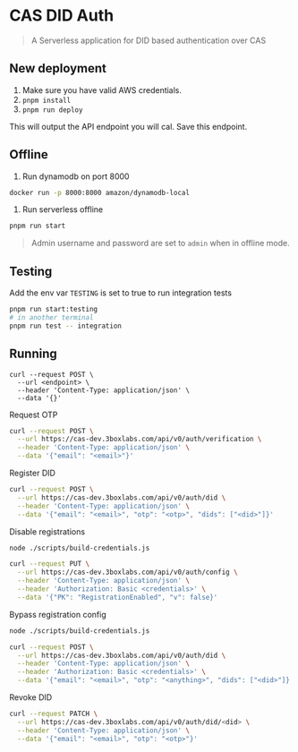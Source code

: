 # CAS DID Auth

> A Serverless application for DID based authentication over CAS

## New deployment

1. Make sure you have valid AWS credentials.
2. `pnpm install`
3. `pnpm run deploy`

This will output the API endpoint you will cal. Save this endpoint.

## Offline

1. Run dynamodb on port 8000
```sh
docker run -p 8000:8000 amazon/dynamodb-local
```
1. Run serverless offline
```sh
pnpm run start
```

> Admin username and password are set to `admin` when in offline mode.

## Testing

Add the env var `TESTING` is set to true to run integration tests
```sh
pnpm run start:testing
# in another terminal
pnpm run test -- integration
```


## Running

```shell
curl --request POST \
  --url <endpoint> \
  --header 'Content-Type: application/json' \
  --data '{}'
```

Request OTP
```sh
curl --request POST \
  --url https://cas-dev.3boxlabs.com/api/v0/auth/verification \
  --header 'Content-Type: application/json' \
  --data '{"email": "<email>"}'
```

Register DID
```sh
curl --request POST \
  --url https://cas-dev.3boxlabs.com/api/v0/auth/did \
  --header 'Content-Type: application/json' \
  --data '{"email": "<email>", "otp": "<otp>", "dids": ["<did>"]}'
```

Disable registrations
```sh
node ./scripts/build-credentials.js
```
```sh
curl --request PUT \
  --url https://cas-dev.3boxlabs.com/api/v0/auth/config \
  --header 'Content-Type: application/json' \
  --header 'Authorization: Basic <credentials>' \
  --data '{"PK": "RegistrationEnabled", "v": false}'
```

Bypass registration config
```sh
node ./scripts/build-credentials.js
```
```sh
curl --request POST \
  --url https://cas-dev.3boxlabs.com/api/v0/auth/did \
  --header 'Content-Type: application/json' \
  --header 'Authorization: Basic <credentials>' \
  --data '{"email": "<email>", "otp": "<anything>", "dids": ["<did>"]}'
```

Revoke DID
```sh
curl --request PATCH \
  --url https://cas-dev.3boxlabs.com/api/v0/auth/did/<did> \
  --header 'Content-Type: application/json' \
  --data '{"email": "<email>", "otp": "<otp>"}'
```
